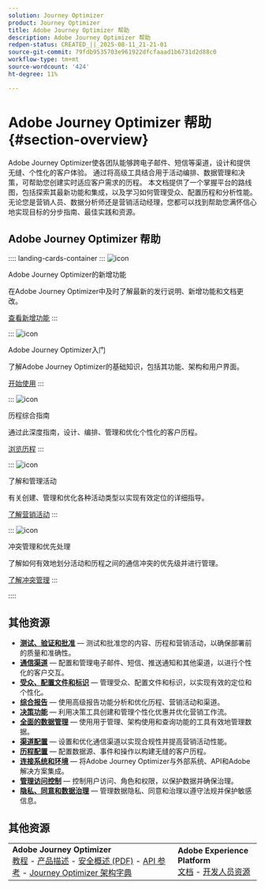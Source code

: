 ```yaml
---
solution: Journey Optimizer
product: Journey Optimizer
title: Adobe Journey Optimizer 帮助
description: Adobe Journey Optimizer 帮助
redpen-status: CREATED_||_2025-08-11_21-21-01
source-git-commit: 79fdb9535703e961922dfcfaaad1b6731d2d88c0
workflow-type: tm+mt
source-wordcount: '424'
ht-degree: 11%

---
```



# Adobe Journey Optimizer 帮助{#section-overview}

Adobe Journey Optimizer使各团队能够跨电子邮件、短信等渠道，设计和提供无缝、个性化的客户体验。 通过将高级工具结合用于活动编排、数据管理和决策，可帮助您创建实时适应客户需求的历程。 本文档提供了一个掌握平台的路线图，包括探索其最新功能和集成，以及学习如何管理受众、配置历程和分析性能。 无论您是营销人员、数据分析师还是营销活动经理，您都可以找到帮助您满怀信心地实现目标的分步指南、最佳实践和资源。

## Adobe Journey Optimizer 帮助

:::: landing-cards-container
:::
![icon](https://cdn.experienceleague.adobe.com/icons/list-check.svg)

Adobe Journey Optimizer的新增功能

在Adobe Journey Optimizer中及时了解最新的发行说明、新增功能和文档更改。

[查看新增功能](whats-new-landing-page.md)
:::

:::
![icon](https://cdn.experienceleague.adobe.com/icons/circle-play.svg)

Adobe Journey Optimizer入门

了解Adobe Journey Optimizer的基础知识，包括其功能、架构和用户界面。

[开始使用](get-started-landing-page.md)
:::

:::
![icon](https://cdn.experienceleague.adobe.com/icons/code-branch.svg)

历程综合指南

通过此深度指南，设计、编排、管理和优化个性化的客户历程。

[浏览历程](orchestrate-journeys-landing-page.md)
:::

:::
![icon](https://cdn.experienceleague.adobe.com/icons/bullhorn.svg)

了解和管理活动

有关创建、管理和优化各种活动类型以实现有效定位的详细指导。

[了解营销活动](campaigns-landing-page.md)
:::

:::
![icon](https://cdn.experienceleague.adobe.com/icons/scale-balanced.svg)

冲突管理和优先处理

了解如何有效地划分活动和历程之间的通信冲突的优先级并进行管理。

[了解冲突管理](conflict-prioritization-landing-page.md)
:::

::::


## 其他资源

- **[测试、验证和批准](test-landing-page.md)** — 测试和批准您的内容、历程和营销活动，以确保部署前的质量和准确性。
- **[通信渠道](../using/channels/gs-channels.md)** — 配置和管理电子邮件、短信、推送通知和其他渠道，以进行个性化的客户交互。
- **[受众、配置文件和标识](audiences-profiles-identities-landing-page.md)** — 管理受众、配置文件和标识，以实现有效的定位和个性化。
- **[综合报告](reporting-landing-page.md)** — 使用高级报告功能分析和优化历程、营销活动和渠道。
- **[决策功能](decisioning-landing-page.md)** — 利用决策工具创建和管理个性化优惠并优化营销工作流。
- **[全面的数据管理](data-management-landing-page.md)** — 使用用于管理、架构使用和查询功能的工具有效地管理数据。
- **[渠道配置](configuration-landing-page.md)** — 设置和优化通信渠道以实现合规性并提高营销活动性能。
- **[历程配置](configure-journeys-landing-page.md)** — 配置数据源、事件和操作以构建无缝的客户历程。
- **[连接系统和环境](connect-systems-landing-page.md)** — 将Adobe Journey Optimizer与外部系统、API和Adobe解决方案集成。
- **[管理访问控制](access-control-landing-page.md)** — 控制用户访问、角色和权限，以保护数据并确保治理。
- **[隐私、同意和数据治理](privacy-landing-page.md)** — 管理数据隐私、同意和治理以遵守法规并保护敏感信息。

## 其他资源

<table style="table-layout:fixed"><tr style="border: 0;">
<td><strong>Adobe Journey Optimizer</strong><br/>
<a href="https://experienceleague.adobe.com/docs/journey-optimizer-learn/tutorials/overview.html?lang=zh-Hans" target="_blank">教程</a> - <a href="https://helpx.adobe.com/cn/legal/product-descriptions/adobe-journey-optimizer.html" target="_blank">产品描述</a> - <a href="https://www.adobe.com/content/dam/cc/en/security/pdfs/AJO_SecurityOverview.pdf" target="_blank">安全概述 (PDF)</a> - <a href="https://developer.adobe.com/journey-optimizer-apis/" target="_blank">API 参考</a> - <a href="https://experienceleague.adobe.com/tools/ajo-schemas/schema-dictionary.html?lang=zh-Hans" target="_blank">Journey Optimizer 架构字典</a>

</td>
<td><strong>Adobe Experience Platform</strong><br/>
<a href="https://experienceleague.adobe.com/docs/experience-platform/landing/home.html?lang=zh-Hans" target="_blank">文档</a> - <a href="https://www.adobe.com/cn/experience-platform/documentation-and-developer-resources.html" target="_blank">开发人员资源</a>
</td>
</tr></table>

<!--table style="table-layout:auto"><tr style="border: 0;"><td><img src="using/assets/do-not-localize/newsletter.png"></td><td>
<b>Stay informed and elevate your Adobe Journey Optimizer experience!</b><br/>Sign up for our quarterly newsletter. Gain exclusive access to the latest product updates, captivating stories, real-world use cases, valuable tips, and more – all delivered directly to your inbox every quarter. <a href="https://www.adobe.com/subscription/Adobe_Journey_Optimizer_NL.html">Sign up today!</a></td></tr></table-->
